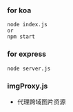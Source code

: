 ### for koa
```
node index.js
or
npm start
```

### for express
```
node server.js
```

### imgProxy.js
- 代理跨域图片资源